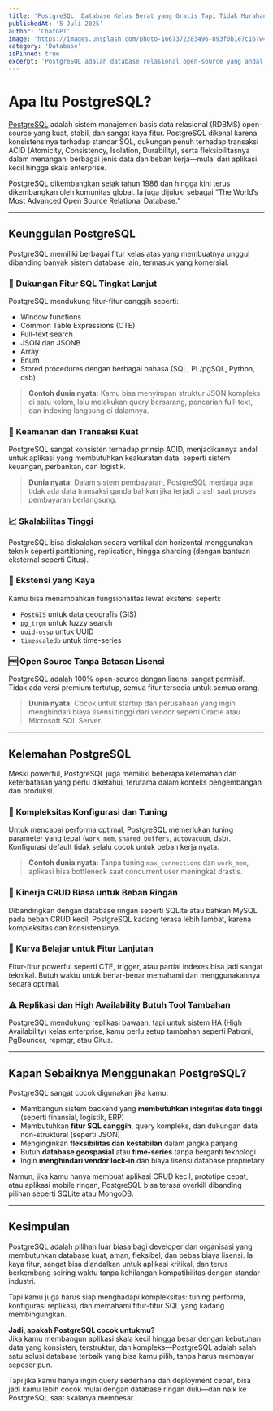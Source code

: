 ```yaml
---
title: 'PostgreSQL: Database Kelas Berat yang Gratis Tapi Tidak Murahan'
publishedAt: '5 Juli 2025'
author: 'ChatGPT'
image: 'https://images.unsplash.com/photo-1667372283496-893f0b1e7c16?w=600&auto=format&fit=crop&q=60&ixlib=rb-4.1.0&ixid=M3wxMjA3fDB8MHxzZWFyY2h8MTR8fGRhdGFiYXNlfGVufDB8fDB8fHww'
category: 'Database'
isPinned: true
excerpt: 'PostgreSQL adalah database relasional open-source yang andal, aman, dan kaya fitur. Cocok untuk aplikasi dengan kebutuhan data kompleks, transaksi kritikal, dan skala besar.'
---
```


# Apa Itu PostgreSQL?

[PostgreSQL](https://www.postgresql.org/) adalah sistem manajemen basis data relasional (RDBMS) open-source yang kuat, stabil, dan sangat kaya fitur. PostgreSQL dikenal karena konsistensinya terhadap standar SQL, dukungan penuh terhadap transaksi ACID (Atomicity, Consistency, Isolation, Durability), serta fleksibilitasnya dalam menangani berbagai jenis data dan beban kerja—mulai dari aplikasi kecil hingga skala enterprise.

PostgreSQL dikembangkan sejak tahun 1986 dan hingga kini terus dikembangkan oleh komunitas global. Ia juga dijuluki sebagai “The World’s Most Advanced Open Source Relational Database.”

---

## Keunggulan PostgreSQL

PostgreSQL memiliki berbagai fitur kelas atas yang membuatnya unggul dibanding banyak sistem database lain, termasuk yang komersial.

### 🧠 Dukungan Fitur SQL Tingkat Lanjut

PostgreSQL mendukung fitur-fitur canggih seperti:

- Window functions
- Common Table Expressions (CTE)
- Full-text search
- JSON dan JSONB
- Array
- Enum
- Stored procedures dengan berbagai bahasa (SQL, PL/pgSQL, Python, dsb)

> **Contoh dunia nyata:** Kamu bisa menyimpan struktur JSON kompleks di satu kolom, lalu melakukan query bersarang, pencarian full-text, dan indexing langsung di dalamnya.

### 🔐 Keamanan dan Transaksi Kuat

PostgreSQL sangat konsisten terhadap prinsip ACID, menjadikannya andal untuk aplikasi yang membutuhkan keakuratan data, seperti sistem keuangan, perbankan, dan logistik.

> **Dunia nyata:** Dalam sistem pembayaran, PostgreSQL menjaga agar tidak ada data transaksi ganda bahkan jika terjadi crash saat proses pembayaran berlangsung.

### 📈 Skalabilitas Tinggi

PostgreSQL bisa diskalakan secara vertikal dan horizontal menggunakan teknik seperti partitioning, replication, hingga sharding (dengan bantuan eksternal seperti Citus).

### 🔌 Ekstensi yang Kaya

Kamu bisa menambahkan fungsionalitas lewat ekstensi seperti:

- `PostGIS` untuk data geografis (GIS)
- `pg_trgm` untuk fuzzy search
- `uuid-ossp` untuk UUID
- `timescaledb` untuk time-series

### 🆓 Open Source Tanpa Batasan Lisensi

PostgreSQL adalah 100% open-source dengan lisensi sangat permisif. Tidak ada versi premium tertutup, semua fitur tersedia untuk semua orang.

> **Dunia nyata:** Cocok untuk startup dan perusahaan yang ingin menghindari biaya lisensi tinggi dari vendor seperti Oracle atau Microsoft SQL Server.

---

## Kelemahan PostgreSQL

Meski powerful, PostgreSQL juga memiliki beberapa kelemahan dan keterbatasan yang perlu diketahui, terutama dalam konteks pengembangan dan produksi.

### 🧰 Kompleksitas Konfigurasi dan Tuning

Untuk mencapai performa optimal, PostgreSQL memerlukan tuning parameter yang tepat (`work_mem`, `shared_buffers`, `autovacuum`, dsb). Konfigurasi default tidak selalu cocok untuk beban kerja nyata.

> **Contoh dunia nyata:** Tanpa tuning `max_connections` dan `work_mem`, aplikasi bisa bottleneck saat concurrent user meningkat drastis.

### 🐌 Kinerja CRUD Biasa untuk Beban Ringan

Dibandingkan dengan database ringan seperti SQLite atau bahkan MySQL pada beban CRUD kecil, PostgreSQL kadang terasa lebih lambat, karena kompleksitas dan konsistensinya.

### 🔄 Kurva Belajar untuk Fitur Lanjutan

Fitur-fitur powerful seperti CTE, trigger, atau partial indexes bisa jadi sangat teknikal. Butuh waktu untuk benar-benar memahami dan menggunakannya secara optimal.

### ⚠️ Replikasi dan High Availability Butuh Tool Tambahan

PostgreSQL mendukung replikasi bawaan, tapi untuk sistem HA (High Availability) kelas enterprise, kamu perlu setup tambahan seperti Patroni, PgBouncer, repmgr, atau Citus.

---

## Kapan Sebaiknya Menggunakan PostgreSQL?

PostgreSQL sangat cocok digunakan jika kamu:

- Membangun sistem backend yang **membutuhkan integritas data tinggi** (seperti finansial, logistik, ERP)
- Membutuhkan **fitur SQL canggih**, query kompleks, dan dukungan data non-struktural (seperti JSON)
- Menginginkan **fleksibilitas dan kestabilan** dalam jangka panjang
- Butuh **database geospasial** atau **time-series** tanpa berganti teknologi
- Ingin **menghindari vendor lock-in** dan biaya lisensi database proprietary

Namun, jika kamu hanya membuat aplikasi CRUD kecil, prototipe cepat, atau aplikasi mobile ringan, PostgreSQL bisa terasa overkill dibanding pilihan seperti SQLite atau MongoDB.

---

## Kesimpulan

PostgreSQL adalah pilihan luar biasa bagi developer dan organisasi yang membutuhkan database kuat, aman, fleksibel, dan bebas biaya lisensi. Ia kaya fitur, sangat bisa diandalkan untuk aplikasi kritikal, dan terus berkembang seiring waktu tanpa kehilangan kompatibilitas dengan standar industri.

Tapi kamu juga harus siap menghadapi kompleksitas: tuning performa, konfigurasi replikasi, dan memahami fitur-fitur SQL yang kadang membingungkan.

**Jadi, apakah PostgreSQL cocok untukmu?**  
Jika kamu membangun aplikasi skala kecil hingga besar dengan kebutuhan data yang konsisten, terstruktur, dan kompleks—PostgreSQL adalah salah satu solusi database terbaik yang bisa kamu pilih, tanpa harus membayar sepeser pun.

Tapi jika kamu hanya ingin query sederhana dan deployment cepat, bisa jadi kamu lebih cocok mulai dengan database ringan dulu—dan naik ke PostgreSQL saat skalanya membesar.
